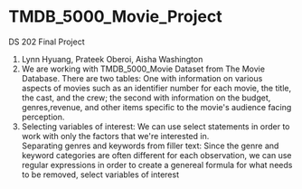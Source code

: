 # TMDB_5000_Movie_Project
DS 202 Final Project

1. Lynn Hyuang, Prateek Oberoi, Aisha Washington  
2. We are working with TMDB_5000_Movie Dataset from The Movie Database.  There are two tables: One with information on various aspects of movies such as an identifier number for each movie, the title, the cast, and the crew; the second with information on the budget, genres,revenue, and other items specific to the movie's audience facing perception.  
3. Selecting variables of interest: We can use select statements in order to work with only the factors that we're interested in.    
   Separating genres and keywords from filler text: Since the genre and keyword categories are often different for each observation, we can use regular expressions in order to create a genereal formula for what needs to be removed, select variables of interest